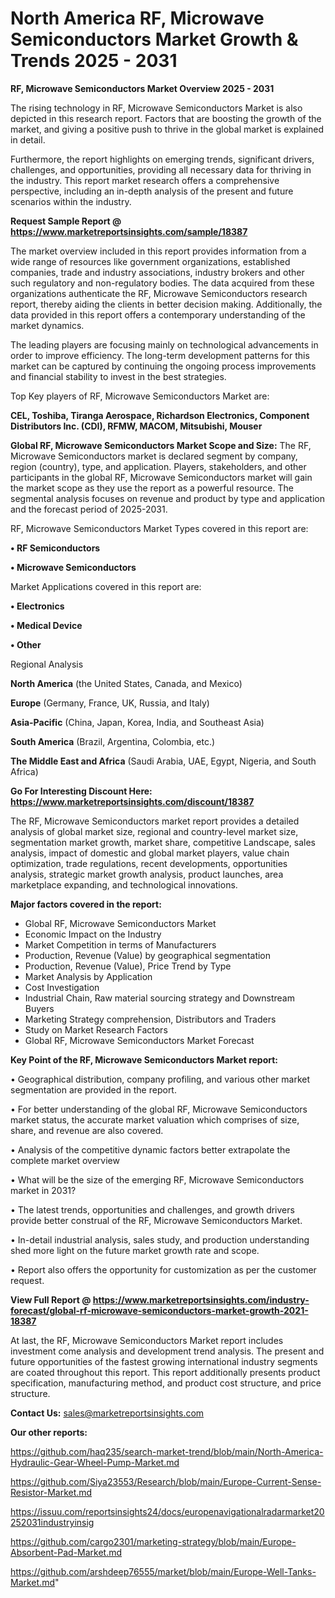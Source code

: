 # North America RF, Microwave Semiconductors Market Growth & Trends 2025 - 2031

<Strong> RF, Microwave Semiconductors Market Overview 2025 - 2031</strong>

The rising technology in RF, Microwave Semiconductors Market is also depicted in this research report. Factors that are boosting the growth of the market, and giving a positive push to thrive in the global market is explained in detail.

Furthermore, the report highlights on emerging trends, significant drivers, challenges, and opportunities, providing all necessary data for thriving in the industry. This report market research offers a comprehensive perspective, including an in-depth analysis of the present and future scenarios within the industry.

<strong>Request Sample Report @ <a href=https://www.marketreportsinsights.com/sample/18387>https://www.marketreportsinsights.com/sample/18387</a></strong>

The market overview included in this report provides information from a wide range of resources like government organizations, established companies, trade and industry associations, industry brokers and other such regulatory and non-regulatory bodies. The data acquired from these organizations authenticate the RF, Microwave Semiconductors research report, thereby aiding the clients in better decision making. Additionally, the data provided in this report offers a contemporary understanding of the market dynamics.

The leading players are focusing mainly on technological advancements in order to improve efficiency. The long-term development patterns for this market can be captured by continuing the ongoing process improvements and financial stability to invest in the best strategies.

Top Key players of RF, Microwave Semiconductors Market are:

<strong>CEL, Toshiba, Tiranga Aerospace, Richardson Electronics, Component Distributors Inc. (CDI), RFMW, MACOM, Mitsubishi, Mouser</strong>

<strong><b>Global RF, Microwave Semiconductors Market Scope and Size:</b></strong>
The RF, Microwave Semiconductors market is declared segment by company, region (country), type, and application. Players, stakeholders, and other participants in the global RF, Microwave Semiconductors market will gain the market scope as they use the report as a powerful resource. The segmental analysis focuses on revenue and product by type and application and the forecast period of 2025-2031.

RF, Microwave Semiconductors Market Types covered in this report are:

<strong>• RF Semiconductors

• Microwave Semiconductors</strong>

Market Applications covered in this report are:

<strong>• Electronics

• Medical Device

• Other</strong> 

Regional Analysis

<strong>North America</strong> (the United States, Canada, and Mexico)

<strong>Europe</strong> (Germany, France, UK, Russia, and Italy)

<strong>Asia-Pacific</strong> (China, Japan, Korea, India, and Southeast Asia)

<strong>South America</strong> (Brazil, Argentina, Colombia, etc.)

<strong>The Middle East and Africa</strong> (Saudi Arabia, UAE, Egypt, Nigeria, and South Africa)

<strong>Go For Interesting Discount Here: <a href=https://www.marketreportsinsights.com/discount/18387>https://www.marketreportsinsights.com/discount/18387</a></strong>

The RF, Microwave Semiconductors market report provides a detailed analysis of global market size, regional and country-level market size, segmentation market growth, market share, competitive Landscape, sales analysis, impact of domestic and global market players, value chain optimization, trade regulations, recent developments, opportunities analysis, strategic market growth analysis, product launches, area marketplace expanding, and technological innovations.

<strong><b>Major factors covered in the report:</b></strong>
<ul>
  <li>Global RF, Microwave Semiconductors Market </li>
  <li>Economic Impact on the Industry</li>
  <li>Market Competition in terms of Manufacturers</li>
  <li>Production, Revenue (Value) by geographical segmentation</li>
  <li>Production, Revenue (Value), Price Trend by Type</li>
  <li>Market Analysis by Application</li>
  <li>Cost Investigation</li>
  <li>Industrial Chain, Raw material sourcing strategy and Downstream Buyers</li>
  <li>Marketing Strategy comprehension, Distributors and Traders</li>
  <li>Study on Market Research Factors</li>
  <li>Global RF, Microwave Semiconductors Market Forecast</li>
</ul>

<strong><b>Key Point of the RF, Microwave Semiconductors Market report:</b></strong>

• Geographical distribution, company profiling, and various other market segmentation are provided in the report.

• For better understanding of the global RF, Microwave Semiconductors market status, the accurate market valuation which comprises of size, share, and revenue are also covered.

• Analysis of the competitive dynamic factors better extrapolate the complete market overview

• What will be the size of the emerging RF, Microwave Semiconductors market in 2031?

• The latest trends, opportunities and challenges, and growth drivers provide better construal of the RF, Microwave Semiconductors Market.

• In-detail industrial analysis, sales study, and production understanding shed more light on the future market growth rate and scope.

• Report also offers the opportunity for customization as per the customer request.

<strong><b>View Full Report @ <a href=https://www.marketreportsinsights.com/industry-forecast/global-rf-microwave-semiconductors-market-growth-2021-18387>https://www.marketreportsinsights.com/industry-forecast/global-rf-microwave-semiconductors-market-growth-2021-18387</a></b></strong>


At last, the RF, Microwave Semiconductors Market report includes investment come analysis and development trend analysis. The present and future opportunities of the fastest growing international industry segments are coated throughout this report. This report additionally presents product specification, manufacturing method, and product cost structure, and price structure.

<strong>Contact Us:</strong>
sales@marketreportsinsights.com

<strong>Our other reports:</strong>

<a href=https://github.com/haq235/search-market-trend/blob/main/North-America-Hydraulic-Gear-Wheel-Pump-Market.md>https://github.com/haq235/search-market-trend/blob/main/North-America-Hydraulic-Gear-Wheel-Pump-Market.md</a>

<a href=https://github.com/Siya23553/Research/blob/main/Europe-Current-Sense-Resistor-Market.md>https://github.com/Siya23553/Research/blob/main/Europe-Current-Sense-Resistor-Market.md</a>

<a href=https://issuu.com/reportsinsights24/docs/europenavigationalradarmarket20252031industryinsig>https://issuu.com/reportsinsights24/docs/europenavigationalradarmarket20252031industryinsig</a>

<a href=https://github.com/cargo2301/marketing-strategy/blob/main/Europe-Absorbent-Pad-Market.md>https://github.com/cargo2301/marketing-strategy/blob/main/Europe-Absorbent-Pad-Market.md</a>

<a href=https://github.com/arshdeep76555/market/blob/main/Europe-Well-Tanks-Market.md>https://github.com/arshdeep76555/market/blob/main/Europe-Well-Tanks-Market.md</a>"
